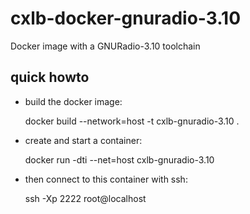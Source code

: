 cxlb-docker-gnuradio-3.10
=========================

Docker image with a GNURadio-3.10 toolchain

quick howto
-----------

- build the docker image:

    docker build --network=host -t cxlb-gnuradio-3.10 .

- create and start a container:

    docker run -dti --net=host cxlb-gnuradio-3.10

- then connect to this container with ssh:

    ssh -Xp 2222 root@localhost
